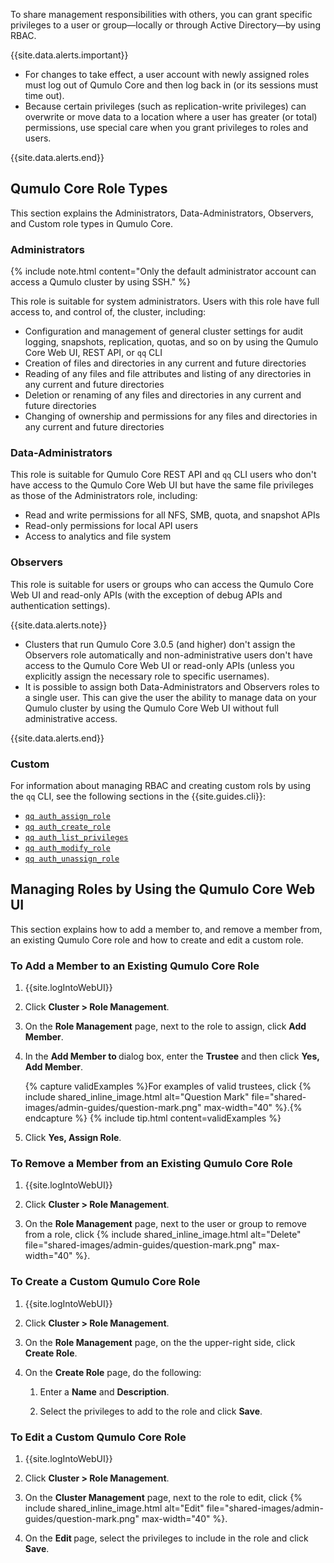 To share management responsibilities with others, you can grant specific privileges to a user or group&mdash;locally or through Active Directory&mdash;by using RBAC.

<a id="custom-roles"></a>

{{site.data.alerts.important}}
<ul>
  <li>For changes to take effect, a user account with newly assigned roles must log out of Qumulo Core and then log back in (or its sessions must time out).</li>
  <li>Because certain privileges (such as replication-write privileges) can overwrite or move data to a location where a user has greater (or total) permissions, use special care when you grant privileges to roles and users.</li>
</ul>
{{site.data.alerts.end}}

## Qumulo Core Role Types
This section explains the Administrators, Data-Administrators, Observers, and Custom role types in Qumulo Core.

### Administrators
{% include note.html content="Only the default administrator account can access a Qumulo cluster by using SSH." %}

This role is suitable for system administrators. Users with this role have full access to, and control of, the cluster, including:

* Configuration and management of general cluster settings for audit logging, snapshots, replication, quotas, and so on by using the Qumulo Core Web UI, REST API, or `qq` CLI
* Creation of files and directories in any current and future directories
* Reading of any files and file attributes and listing of any directories in any current and future directories
* Deletion or renaming of any files and directories in any current and future directories
* Changing of ownership and permissions for any files and directories in any current and future directories

### Data-Administrators
This role is suitable for Qumulo Core REST API and `qq` CLI users who don't have access to the Qumulo Core Web UI but have the same file privileges as those of the Administrators role, including:

* Read and write permissions for all NFS, SMB, quota, and snapshot APIs
* Read-only permissions for local API users
* Access to analytics and file system

### Observers
This role is suitable for users or groups who can access the Qumulo Core Web UI and read-only APIs (with the exception of debug APIs and authentication settings).

{{site.data.alerts.note}}
<ul>
  <li>Clusters that run Qumulo Core 3.0.5 (and higher) don't assign the Observers role automatically and non-administrative users don't have access to the Qumulo Core Web UI or read-only APIs (unless you explicitly assign the necessary role to specific usernames).</li>
  <li>It is possible to assign both Data-Administrators and Observers roles to a single user. This can give the user the ability to manage data on your Qumulo cluster by using the Qumulo Core Web UI without full administrative access.</li>
</ul>
{{site.data.alerts.end}}

### Custom
For information about managing RBAC and creating custom rols by using the `qq` CLI, see the following sections in the {{site.guides.cli}}:

* [`qq auth_assign_role`](https://docs.qumulo.com/qq-cli-command-guide/auth/auth_assign_role.html)
* [`qq auth_create_role`](https://docs.qumulo.com/qq-cli-command-guide/auth/auth_create_role.html)
* [`qq auth_list_privileges`](https://docs.qumulo.com/qq-cli-command-guide/auth/auth_list_privileges.html)
* [`qq auth_modify_role`](https://docs.qumulo.com/qq-cli-command-guide/auth/auth_modify_role.html)
* [`qq auth_unassign_role`](https://docs.qumulo.com/qq-cli-command-guide/auth/auth_unassign_role.html)


## Managing Roles by Using the Qumulo Core Web UI
This section explains how to add a member to, and remove a member from, an existing Qumulo Core role and how to create and edit a custom role.

### To Add a Member to an Existing Qumulo Core Role
1. {{site.logIntoWebUI}}

1. Click **Cluster > Role Management**.

1. On the **Role Management** page, next to the role to assign, click **Add Member**.

1. In the **Add Member to <Role Type>** dialog box, enter the **Trustee** and then click **Yes, Add Member**.

   {% capture validExamples %}For examples of valid trustees, click {% include shared_inline_image.html alt="Question Mark" file="shared-images/admin-guides/question-mark.png" max-width="40" %}.{% endcapture %}
   {% include tip.html content=validExamples %}
   
1. Click **Yes, Assign Role**.

### To Remove a Member from an Existing Qumulo Core Role
1. {{site.logIntoWebUI}}

1. Click **Cluster > Role Management**.

1. On the **Role Management** page, next to the user or group to remove from a role, click {% include shared_inline_image.html alt="Delete" file="shared-images/admin-guides/question-mark.png" max-width="40" %}.

### To Create a Custom Qumulo Core Role
1. {{site.logIntoWebUI}}

1. Click **Cluster > Role Management**.

1. On the **Role Management** page, on the the upper-right side, click **Create Role**.

1. On the **Create Role** page, do the following:

   1. Enter a **Name** and **Description**.

   1. Select the privileges to add to the role and click **Save**.

### To Edit a Custom Qumulo Core Role
1. {{site.logIntoWebUI}}

1. Click **Cluster > Role Management**.

1. On the **Cluster Management** page, next to the role to edit, click {% include shared_inline_image.html alt="Edit" file="shared-images/admin-guides/question-mark.png" max-width="40" %}.

1. On the **Edit <Role Name>** page, select the privileges to include in the role and click **Save**.
